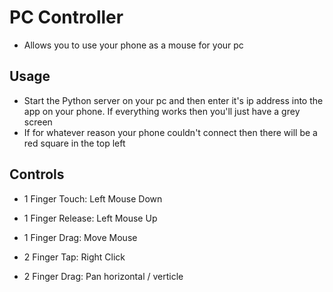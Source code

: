 # PC Controller

- Allows you to use your phone as a mouse for your pc

## Usage

- Start the Python server on your pc and then enter it's ip address into the app on your phone. If everything works then you'll just have a grey screen
- If for whatever reason your phone couldn't connect then there will be a red square in the top left

## Controls

- 1 Finger Touch: Left Mouse Down
- 1 Finger Release: Left Mouse Up
- 1 Finger Drag: Move Mouse

- 2 Finger Tap: Right Click
- 2 Finger Drag: Pan horizontal / verticle